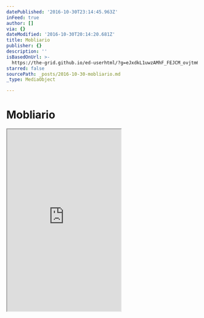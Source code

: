 ```yaml
---
datePublished: '2016-10-30T23:14:45.963Z'
inFeed: true
author: []
via: {}
dateModified: '2016-10-30T20:14:20.681Z'
title: Mobliario
publisher: {}
description: ''
isBasedOnUrl: >-
  https://the-grid.github.io/ed-userhtml/?g=eJxdkL1uwzAMhF_FEJCM_ovjtm6Uoku2Tk7nQpFoS6gsGpQcNW9f1clUgMPh-B2B48EMJCbIPEnOdAiz74oixpgPQsIF8TuXOBWzXUbjfHE1CjCf9fymCQa-8pvd-6Y-pfmfStb5o59AGfHZ_zFr2idRVVXTtnVTVi_P9VPZJGvrNcavAD-Bl9toVNB835Ysu0u2ag1m1IGzXbVnmQ83C5xdkBRQ59DBK16BBoux00YpcImRhNYaN3LmkGVr03uAs3RP2ASfSTg_CwInb5wFWuCxOC3W9pIA3MM-Hor7s46_RPZpIQ
starred: false
sourcePath: _posts/2016-10-30-mobliario.md
_type: MediaObject

---
```

# Mobliario

<iframe src="https://the-grid.github.io/ed-userhtml/?g=eJxdkL1uwzAMhF_FEJCM_ovjtm6Uoku2Tk7nQpFoS6gsGpQcNW9f1clUgMPh-B2B48EMJCbIPEnOdAiz74oixpgPQsIF8TuXOBWzXUbjfHE1CjCf9fymCQa-8pvd-6Y-pfmfStb5o59AGfHZ_zFr2idRVVXTtnVTVi_P9VPZJGvrNcavAD-Bl9toVNB835Ysu0u2ag1m1IGzXbVnmQ83C5xdkBRQ59DBK16BBoux00YpcImRhNYaN3LmkGVr03uAs3RP2ASfSTg_CwInb5wFWuCxOC3W9pIA3MM-Hor7s46_RPZpIQ" height="480" style=""></iframe>